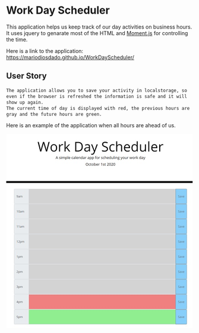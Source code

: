 # Work Day Scheduler

This application helps us keep track of our day activities on business hours. It uses jquery to genarate most of the HTML and [Moment.js](https://momentjs.com/) for controlling the time.

Here is a link to the application: https://mariodiosdado.github.io/WorkDayScheduler/

## User Story

```
The application allows you to save your activity in localstorage, so even if the browser is refreshed the information is safe and it will show up again.
The current time of day is displayed with red, the previous hours are gray and the future hours are green.
```


Here is an example of the application when all hours are ahead of us.

![day planner demo](./Assets/img1.jpg)


